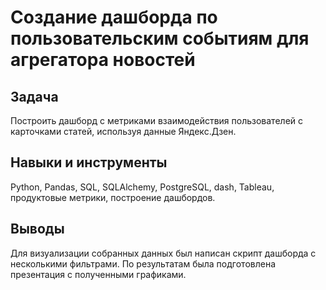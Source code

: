 # Создание дашборда по пользовательским событиям для агрегатора новостей

## Задача

Построить дашборд с метриками взаимодействия пользователей с карточками статей, используя данные Яндекс.Дзен.

## Навыки и инструменты

Python, Pandas, SQL, SQLAlchemy, PostgreSQL, dash, Tableau, продуктовые метрики, построение дашбордов.

## Выводы

Для визуализации собранных данных был написан скрипт
дашборда с несколькими фильтрами. По
результатам была подготовлена презентация с полученными графиками.
